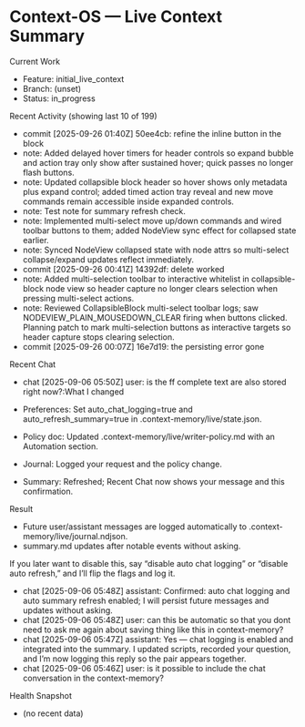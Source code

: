 # Context-OS — Live Context Summary

Current Work
- Feature: initial_live_context
- Branch: (unset)
- Status: in_progress

Recent Activity (showing last 10 of 199)
- commit [2025-09-26 01:40Z] 50ee4cb: refine the inline button in the block
- note: Added delayed hover timers for header controls so expand bubble and action tray only show after sustained hover; quick passes no longer flash buttons.
- note: Updated collapsible block header so hover shows only metadata plus expand control; added timed action tray reveal and new move commands remain accessible inside expanded controls.
- note: Test note for summary refresh check.
- note: Implemented multi-select move up/down commands and wired toolbar buttons to them; added NodeView sync effect for collapsed state earlier.
- note: Synced NodeView collapsed state with node attrs so multi-select collapse/expand updates reflect immediately.
- commit [2025-09-26 00:41Z] 14392df: delete worked
- note: Added multi-selection toolbar to interactive whitelist in collapsible-block node view so header capture no longer clears selection when pressing multi-select actions.
- note: Reviewed CollapsibleBlock multi-select toolbar logs; saw NODEVIEW_PLAIN_MOUSEDOWN_CLEAR firing when buttons clicked. Planning patch to mark multi-selection buttons as interactive targets so header capture stops clearing selection.
- commit [2025-09-26 00:07Z] 16e7d19: the persisting error gone

Recent Chat
- chat [2025-09-06 05:50Z] user: is the ff complete text are also stored right now?:What I changed

- Preferences: Set auto_chat_logging=true and auto_refresh_summary=true in .context-memory/live/state.json.
- Policy doc: Updated .context-memory/live/writer-policy.md with an Automation section.
- Journal: Logged your request and the policy change.
- Summary: Refreshed; Recent Chat now shows your message and this confirmation.

Result

- Future user/assistant messages are logged automatically to .context-memory/live/journal.ndjson.
- summary.md updates after notable events without asking.

If you later want to disable this, say “disable auto chat logging” or “disable auto refresh,” and I’ll flip the
flags and log it.

- chat [2025-09-06 05:48Z] assistant: Confirmed: auto chat logging and auto summary refresh enabled; I will persist future messages and updates without asking.
- chat [2025-09-06 05:48Z] user: can this be automatic so that you dont need to ask me again about saving thing like this in context-memory?
- chat [2025-09-06 05:47Z] assistant: Yes — chat logging is enabled and integrated into the summary. I updated scripts, recorded your question, and I’m now logging this reply so the pair appears together.
- chat [2025-09-06 05:46Z] user: is it possible to include the chat conversation in the context-memory?

Health Snapshot
- (no recent data)
